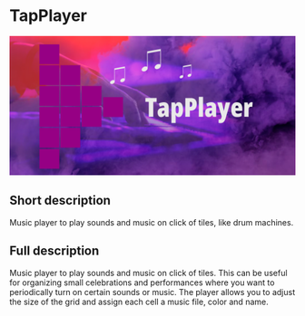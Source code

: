 # TapPlayer

![TapPlayer](banner1024x500.png)

## Short description

Music player to play sounds and music on click of tiles, like drum machines.

## Full description

Music player to play sounds and music on click of tiles. This can be useful for organizing small celebrations and performances where you want to periodically turn on certain sounds or music. The player allows you to adjust the size of the grid and assign each cell a music file, color and name.
